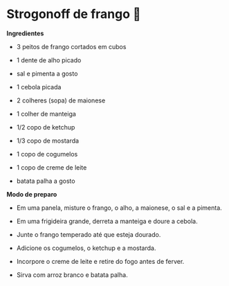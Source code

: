 # Strogonoff de frango :chicken:

 

**Ingredientes**

- 3 peitos de frango cortados em cubos

- 1 dente de alho picado

-  sal e pimenta a gosto

-  1 cebola picada

- 2 colheres (sopa) de maionese

- 1 colher de manteiga

- 1/2 copo de ketchup

- 1/3 copo de mostarda

- 1 copo de cogumelos

- 1 copo de creme de leite

- batata palha a gosto



**Modo de preparo**

- Em uma panela, misture o frango, o alho, a maionese, o sal e a pimenta.

- Em uma frigideira grande, derreta a manteiga e doure a cebola.

- Junte o frango temperado até que esteja dourado.

- Adicione os cogumelos, o ketchup e a mostarda.
- Incorpore o creme de leite e retire do fogo antes de ferver.

- Sirva com arroz branco e batata palha.